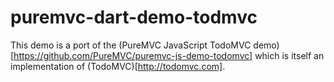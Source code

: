 puremvc-dart-demo-todmvc
=============================

This demo is a port of the (PureMVC JavaScript TodoMVC demo)[https://github.com/PureMVC/puremvc-js-demo-todomvc] which is itself an implementation of (TodoMVC)[http://todomvc.com].

